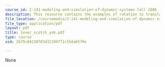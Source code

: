 ```yaml
---
course_id: 2-141-modeling-and-simulation-of-dynamic-systems-fall-2006
description: This resource contains the examples of rotation to translation.
file_location: /coursemedia/2-141-modeling-and-simulation-of-dynamic-systems-fall-2006/2679c84238f03d32199771c55da6570e_lever_scotch_yok.pdf
file_type: application/pdf
layout: pdf
title: lever_scotch_yok.pdf
type: course
uid: 2679c84238f03d32199771c55da6570e

---
```

None